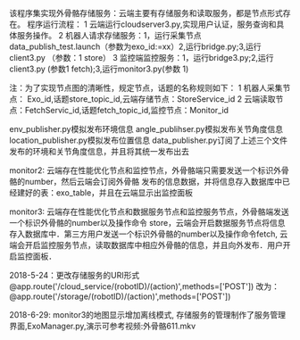 该程序集实现外骨骼存储服务：云端主要有存储服务和读取服务，都是节点形式存在。
程序运行流程：
1 云端运行cloudserver3.py,实现用户认证，服务查询和具体服务操作。
2 机器人请求存储服务：1，运行采集节点data_publish_test.launch（参数为exo_id:=xx）2,运行bridge.py;3,运行client3.py （参数：1 store）
3 监控端监控服务：1，运行bridge3.py;2,运行client3.py (参数1 fetch);3,运行monitor3.py(参数 1)

注：为了实现节点图的清晰性，规定节点，话题的名称规则如下：
1 机器人采集节点： Exo_id,话题store_topic_id,云端存储节点：StoreService_id
2 云端读取节点：FetchServic_id,话题fetch_topic_id,监控节点：Monitor_id


env_publisher.py模拟发布环境信息
angle_publihser.py模拟发布关节角度信息
location_publisher.py模拟发布位置信息
data_publisher.py订阅了上述三个文件发布的环境和关节角度信息，并且将其统一发布出去

monitor2:
云端存在性能优化节点和监控节点，外骨骼端只需要发送一个标识外骨骼的number，然后云端会订阅外骨骼
发布的信息数据，并将信息存入数据库中已经建好的表：exo_table，并且在云端显示出监控面板


monitor3:
云端存在性能优化节点和数据服务节点和监控服务节点，外骨骼端发送一个标识外骨骼的number以及操作命令
store，云端会开启数据服务节点将信息存入数据库中．第三方用户发送一个标识外骨骼的number以及操作命令fetch,
云端会开启监控服务节点，读取数据库中相应外骨骼的信息，并且向外发布．用户开启监控面板．

2018-5-24：更改存储服务的URI形式
@app.route('/cloud_service/(robotID)/(action)',methods=['POST'])
改为：
@app.route('/storage/(robotID)/(action)',methods=['POST'])

2018-6-29:
monitor3的地图显示增加离线模式,
存储服务的管理制作了服务管理界面,ExoManager.py,演示可参考视频:外骨骼611.mkv